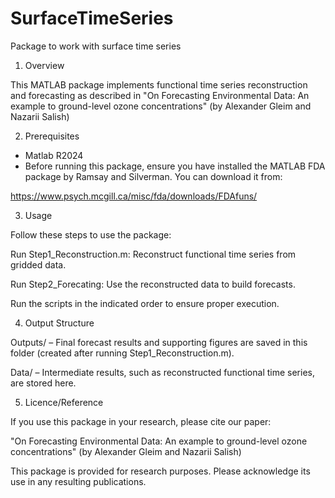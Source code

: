 # SurfaceTimeSeries 
Package to work with surface time series

1) Overview

This MATLAB package implements functional time series reconstruction and forecasting as described in 
"On Forecasting Environmental Data: An example to ground-level ozone concentrations" (by Alexander Gleim and Nazarii Salish) 

2) Prerequisites
- Matlab R2024
- Before running this package, ensure you have installed the MATLAB FDA package by Ramsay and Silverman. You can download it from:

https://www.psych.mcgill.ca/misc/fda/downloads/FDAfuns/

3) Usage

Follow these steps to use the package:

Run Step1_Reconstruction.m: Reconstruct functional time series from gridded data.

Run Step2_Forecating: Use the reconstructed data to build forecasts.

Run the scripts in the indicated order to ensure proper execution.

4) Output Structure

Outputs/ – Final forecast results and supporting figures are saved in this folder (created after running Step1_Reconstruction.m).

Data/ – Intermediate results, such as reconstructed functional time series, are stored here.

5) Licence/Reference

If you use this package in your research, please cite our paper:

"On Forecasting Environmental Data: An example to ground-level ozone concentrations" (by Alexander Gleim and Nazarii Salish)

This package is provided for research purposes. Please acknowledge its use in any resulting publications.
